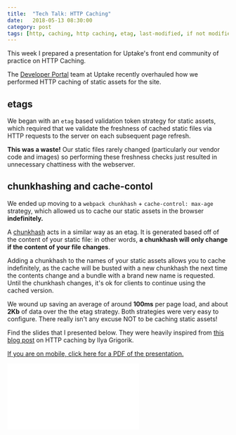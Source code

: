 ```yaml
---
title:  "Tech Talk: HTTP Caching"
date:   2018-05-13 08:30:00
category: post
tags: [http, caching, http caching, etag, last-modified, if not modified, if no match, cache-control, no-cache, max-age, validate token, expires, pragma, public, private, cache, browser cache, hapijs, webpack, chunkhash, commonchunks, webpack manifest]
---
```


This week I prepared a presentation for Uptake's front end community of practice on HTTP Caching.

The [Developer Portal][devportal] team at Uptake recently overhauled how we performed HTTP caching of static assets for the site.

## etags

We began with an `etag` based validation token strategy for static assets, which required that we validate the freshness of cached static files via HTTP requests to the server on each subsequent page refresh.

**This was a waste!** Our static files rarely changed (particularly our vendor code and images) so performing these freshness checks just resulted in unnecessary chattiness with the webserver.

## chunkhashing and cache-contol

We ended up moving to a `webpack chunkhash` + `cache-control: max-age` strategy, which allowed us to cache our static assets in the browser **indefinitely.**

A [chunkhash][chunkhash] acts in a similar way as an etag. It is generated based off of the content of your static file: in other words, **a chunkhash will only change if the content of your file changes**.

Adding a chunkhash to the names of your static assets allows you to cache indefinitely, as the cache will be busted with a new chunkhash the next time the contents change and a bundle with a brand new name is requested. Until the chunkhash changes, it's ok for clients to continue using the cached version.

We wound up saving an average of around **100ms** per page load, and about **2Kb** of data over the the etag strategy. Both strategies were very easy to configure. There really isn't any excuse NOT to be caching static assets!

Find the slides that I presented below. They were heavily inspired from [this blog post][goog] on HTTP caching by Ilya Grigorik.

[If you are on mobile, click here for a PDF of the presentation.][here]

<embed src="/assets/pdf/Http-Caching.pdf" />


[devportal]: https://developer.uptake.com
[chunkhash]: https://webpack.js.org/guides/caching/#output-filenames
[goog]: https://developers.google.com/web/fundamentals/performance/optimizing-content-efficiency/http-caching
[here]: /assets/pdf/Http-Caching.pdf

